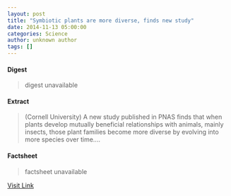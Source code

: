 ```yaml
---
layout: post
title: "Symbiotic plants are more diverse, finds new study"
date: 2014-11-13 05:00:00
categories: Science
author: unknown author
tags: []
---
```



#### Digest
>digest unavailable

#### Extract
>(Cornell University) A new study published in PNAS finds that when plants develop mutually beneficial relationships with animals, mainly insects, those plant families become more diverse by evolving into more species over time....

#### Factsheet
>factsheet unavailable

[Visit Link](http://www.eurekalert.org/pub_releases/2014-11/cu-spa111314.php)


